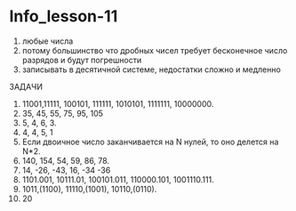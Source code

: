 # Info_lesson-11 
1. любые числа
2. потому большинство что дробных чисел требует бесконечное число разрядов и будут погрешности
3. записывать в десятичной системе, недостатки сложно и медленно

ЗАДАЧИ 

1. 11001,11111, 100101, 111111, 1010101, 1111111, 10000000.
2. 35, 45, 55, 75, 95, 105
3. 5, 4, 6, 3.
4. 4, 4, 5, 1
5. Если двоичное число заканчивается на N нулей, то оно делется на N*2.
6.  140,  154,  54,  59,  86,  78.
7.  14,  -26,  -43,  16,  -34  -36
8.  1101.001, 10111.01, 100101.011, 110000.101, 1001110.111.
9. 1011,(1100), 11110,(1001), 10110,(0110).
10. 20
